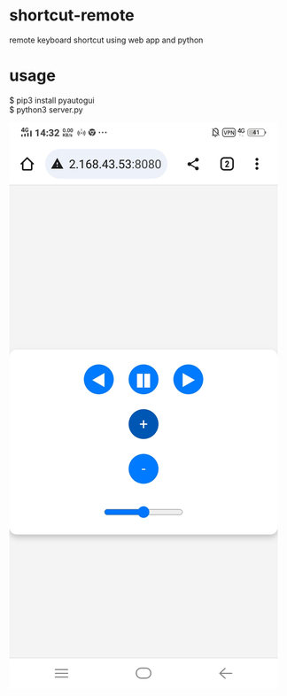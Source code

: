 # shortcut-remote
remote keyboard shortcut using web app and python

# usage
$ pip3 install pyautogui<br>
$ python3 server.py<br>

![](Screenshot_20240907_143235.jpg)
